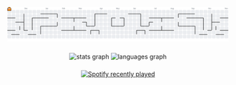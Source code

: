 <picture>
  <source media="(prefers-color-scheme: dark)" srcset="https://raw.githubusercontent.com/ada-jt1725/ada-jt1725/output/pacman-contribution-graph-dark.svg">
  <source media="(prefers-color-scheme: light)" srcset="https://raw.githubusercontent.com/ada-jt1725/ada-jt1725/output/pacman-contribution-graph.svg">
  <img alt="pacman contribution graph" src="https://raw.githubusercontent.com/ada-jt1725/ada-jt1725/output/pacman-contribution-graph.svg">
</picture>

###

<div align="center">
  <img src="https://github-readme-stats.vercel.app/api?username=ada-jt1725&hide_title=false&hide_rank=false&show_icons=true&include_all_commits=true&count_private=true&disable_animations=false&theme=dracula&locale=en&hide_border=false&order=1" height="150" alt="stats graph"  />
  <img src="https://github-readme-stats.vercel.app/api/top-langs?username=ada-jt1725&locale=en&hide_title=false&layout=compact&card_width=320&langs_count=5&theme=dracula&hide_border=false&order=2" height="150" alt="languages graph"  />
</div>

###

<div align="center">
  <a href="https://open.spotify.com/user/314ar5chufrkkw3n34aapqntmduy">
    <img src="https://spotify-recently-played-readme.vercel.app/api?user=314ar5chufrkkw3n34aapqntmduy&count=5" alt="Spotify recently played"  />
  </a>
</div>

###
